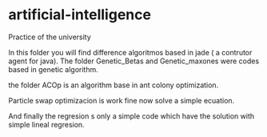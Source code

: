 # artificial-intelligence
Practice of the university

In this folder you will find difference algoritmos based in jade ( a contrutor agent for java).
The folder  Genetic_Betas and Genetic_maxones were codes based in genetic algorithm.

the folder ACOp is an algorithm base in ant colony optimization.

Particle swap optimizacion is work fine now solve a simple ecuation.

And finally the regresion s only a simple code which have the solution with simple lineal regresion.
